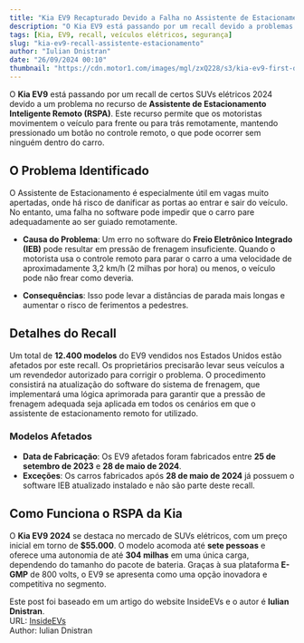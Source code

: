 ```yaml
---
title: "Kia EV9 Recapturado Devido a Falha no Assistente de Estacionamento Remoto"
description: "O Kia EV9 está passando por um recall devido a problemas no Assistente de Estacionamento Inteligente Remoto que podem afetar a segurança."
tags: [Kia, EV9, recall, veículos elétricos, segurança]
slug: "kia-ev9-recall-assistente-estacionamento"
author: "Iulian Dnistran"
date: "26/09/2024 00:10"
thumbnail: "https://cdn.motor1.com/images/mgl/zxQ228/s3/kia-ev9-first-drive-topshot.jpg"
---
```


O **Kia EV9** está passando por um recall de certos SUVs elétricos 2024 devido a um problema no recurso de **Assistente de Estacionamento Inteligente Remoto (RSPA)**. Este recurso permite que os motoristas movimentem o veículo para frente ou para trás remotamente, mantendo pressionado um botão no controle remoto, o que pode ocorrer sem ninguém dentro do carro.

## O Problema Identificado

O Assistente de Estacionamento é especialmente útil em vagas muito apertadas, onde há risco de danificar as portas ao entrar e sair do veículo. No entanto, uma falha no software pode impedir que o carro pare adequadamente ao ser guiado remotamente.

- **Causa do Problema**: Um erro no software do **Freio Eletrônico Integrado (IEB)** pode resultar em pressão de frenagem insuficiente. Quando o motorista usa o controle remoto para parar o carro a uma velocidade de aproximadamente 3,2 km/h (2 milhas por hora) ou menos, o veículo pode não frear como deveria.
  
- **Consequências**: Isso pode levar a distâncias de parada mais longas e aumentar o risco de ferimentos a pedestres.

## Detalhes do Recall

Um total de **12.400 modelos** do EV9 vendidos nos Estados Unidos estão afetados por este recall. Os proprietários precisarão levar seus veículos a um revendedor autorizado para corrigir o problema. O procedimento consistirá na atualização do software do sistema de frenagem, que implementará uma lógica aprimorada para garantir que a pressão de frenagem adequada seja aplicada em todos os cenários em que o assistente de estacionamento remoto for utilizado.

### Modelos Afetados
- **Data de Fabricação**: Os EV9 afetados foram fabricados entre **25 de setembro de 2023** e **28 de maio de 2024**.
- **Exceções**: Os carros fabricados após **28 de maio de 2024** já possuem o software IEB atualizado instalado e não são parte deste recall.

## Como Funciona o RSPA da Kia

O **Kia EV9 2024** se destaca no mercado de SUVs elétricos, com um preço inicial em torno de **$55.000**. O modelo acomoda até **sete pessoas** e oferece uma autonomia de até **304 milhas** em uma única carga, dependendo do tamanho do pacote de bateria. Graças à sua plataforma **E-GMP** de 800 volts, o EV9 se apresenta como uma opção inovadora e competitiva no segmento.

Este post foi baseado em um artigo do website InsideEVs e o autor é **Iulian Dnistran**.  
URL: [InsideEVs](https://insideevs.com/news/734883/kia-ev9-recall-parking-assist/)  
Author: Iulian Dnistran